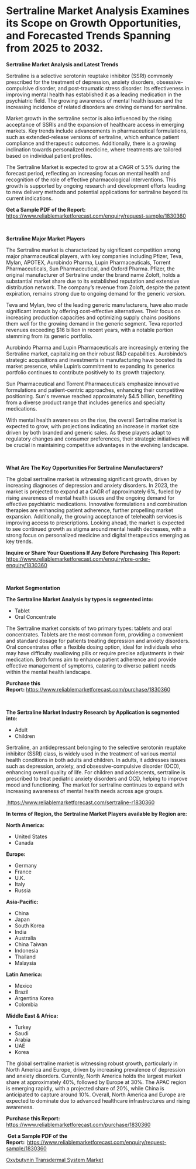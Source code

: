 <p><h1>Sertraline Market Analysis Examines its Scope on Growth Opportunities, and Forecasted Trends Spanning from 2025 to 2032.</h1></p><p><strong>Sertraline Market Analysis and Latest Trends</strong></p>
<p><p>Sertraline is a selective serotonin reuptake inhibitor (SSRI) commonly prescribed for the treatment of depression, anxiety disorders, obsessive-compulsive disorder, and post-traumatic stress disorder. Its effectiveness in improving mental health has established it as a leading medication in the psychiatric field. The growing awareness of mental health issues and the increasing incidence of related disorders are driving demand for sertraline. </p><p>Market growth in the sertraline sector is also influenced by the rising acceptance of SSRIs and the expansion of healthcare access in emerging markets. Key trends include advancements in pharmaceutical formulations, such as extended-release versions of sertraline, which enhance patient compliance and therapeutic outcomes. Additionally, there is a growing inclination towards personalized medicine, where treatments are tailored based on individual patient profiles. </p><p>The Sertraline Market is expected to grow at a CAGR of 5.5% during the forecast period, reflecting an increasing focus on mental health and recognition of the role of effective pharmacological interventions. This growth is supported by ongoing research and development efforts leading to new delivery methods and potential applications for sertraline beyond its current indications.</p></p>
<p><strong>Get a Sample PDF of the Report:&nbsp;</strong> <a href="https://www.reliablemarketforecast.com/enquiry/request-sample/1830360?utm_campaign=3053&utm_medium=2&utm_source=Github&utm_content=ia&utm_term=08032025&utm_id=sertraline">https://www.reliablemarketforecast.com/enquiry/request-sample/1830360</a></p>
<p>&nbsp;</p>
<p><strong>Sertraline Major Market Players</strong></p>
<p><p>The Sertraline market is characterized by significant competition among major pharmaceutical players, with key companies including Pfizer, Teva, Mylan, APOTEX, Aurobindo Pharma, Lupin Pharmaceuticals, Torrent Pharmaceuticals, Sun Pharmaceutical, and Oxford Pharma. Pfizer, the original manufacturer of Sertraline under the brand name Zoloft, holds a substantial market share due to its established reputation and extensive distribution network. The company’s revenue from Zoloft, despite the patent expiration, remains strong due to ongoing demand for the generic version.</p><p>Teva and Mylan, two of the leading generic manufacturers, have also made significant inroads by offering cost-effective alternatives. Their focus on increasing production capacities and optimizing supply chains positions them well for the growing demand in the generic segment. Teva reported revenues exceeding $16 billion in recent years, with a notable portion stemming from its generic portfolio.</p><p>Aurobindo Pharma and Lupin Pharmaceuticals are increasingly entering the Sertraline market, capitalizing on their robust R&D capabilities. Aurobindo’s strategic acquisitions and investments in manufacturing have boosted its market presence, while Lupin’s commitment to expanding its generics portfolio continues to contribute positively to its growth trajectory.</p><p>Sun Pharmaceutical and Torrent Pharmaceuticals emphasize innovative formulations and patient-centric approaches, enhancing their competitive positioning. Sun's revenue reached approximately $4.5 billion, benefiting from a diverse product range that includes generics and specialty medications.</p><p>With mental health awareness on the rise, the overall Sertraline market is expected to grow, with projections indicating an increase in market size driven by both branded and generic sales. As these players adapt to regulatory changes and consumer preferences, their strategic initiatives will be crucial in maintaining competitive advantages in the evolving landscape.</p></p>
<p>&nbsp;</p>
<p><strong>What Are The Key Opportunities For Sertraline Manufacturers?</strong></p>
<p><p>The global sertraline market is witnessing significant growth, driven by increasing diagnoses of depression and anxiety disorders. In 2023, the market is projected to expand at a CAGR of approximately 6%, fueled by rising awareness of mental health issues and the ongoing demand for effective psychiatric medications. Innovative formulations and combination therapies are enhancing patient adherence, further propelling market expansion. Additionally, the growing acceptance of telehealth services is improving access to prescriptions. Looking ahead, the market is expected to see continued growth as stigma around mental health decreases, with a strong focus on personalized medicine and digital therapeutics emerging as key trends.</p></p>
<p><strong>Inquire or Share Your Questions If Any Before Purchasing This Report:</strong> <a href="https://www.reliablemarketforecast.com/enquiry/pre-order-enquiry/1830360?utm_campaign=3053&utm_medium=2&utm_source=Github&utm_content=ia&utm_term=08032025&utm_id=sertraline">https://www.reliablemarketforecast.com/enquiry/pre-order-enquiry/1830360</a></p>
<p>&nbsp;</p>
<p><strong>Market Segmentation</strong></p>
<p><strong>The Sertraline Market Analysis by types is segmented into:</strong></p>
<p><ul><li>Tablet</li><li>Oral Concentrate</li></ul></p>
<p><p>The Sertraline market consists of two primary types: tablets and oral concentrates. Tablets are the most common form, providing a convenient and standard dosage for patients treating depression and anxiety disorders. Oral concentrates offer a flexible dosing option, ideal for individuals who may have difficulty swallowing pills or require precise adjustments in their medication. Both forms aim to enhance patient adherence and provide effective management of symptoms, catering to diverse patient needs within the mental health landscape.</p></p>
<p><strong>Purchase this Report:&nbsp;</strong><a href="https://www.reliablemarketforecast.com/purchase/1830360?utm_campaign=3053&utm_medium=2&utm_source=Github&utm_content=ia&utm_term=08032025&utm_id=sertraline">https://www.reliablemarketforecast.com/purchase/1830360</a></p>
<p>&nbsp;</p>
<p><strong>The Sertraline Market Industry Research by Application is segmented into:</strong></p>
<p><ul><li>Adult</li><li>Children</li></ul></p>
<p><p>Sertraline, an antidepressant belonging to the selective serotonin reuptake inhibitor (SSRI) class, is widely used in the treatment of various mental health conditions in both adults and children. In adults, it addresses issues such as depression, anxiety, and obsessive-compulsive disorder (OCD), enhancing overall quality of life. For children and adolescents, sertraline is prescribed to treat pediatric anxiety disorders and OCD, helping to improve mood and functioning. The market for sertraline continues to expand with increasing awareness of mental health needs across age groups.</p></p>
<p><a href="https://www.reliablemarketforecast.com/sertraline-r1830360?utm_campaign=3053&utm_medium=2&utm_source=Github&utm_content=ia&utm_term=08032025&utm_id=sertraline">&nbsp;https://www.reliablemarketforecast.com/sertraline-r1830360</a></p>
<p><strong>In terms of Region, the Sertraline Market Players available by Region are:</strong></p>
<p>
    <p> <strong> North America: </strong>
        <ul>
            <li>United States</li>
            <li>Canada</li>
        </ul>
        </p> 
    <p> <strong> Europe: </strong>
        <ul>
            <li>Germany</li>
            <li>France</li>
            <li>U.K.</li>
            <li>Italy</li>
            <li>Russia</li>
        </ul>
        </p> 
    <p> <strong> Asia-Pacific: </strong>
        <ul>
            <li>China</li>
            <li>Japan</li>
            <li>South Korea</li>
            <li>India</li>
            <li>Australia</li>
            <li>China Taiwan</li>
            <li>Indonesia</li>
            <li>Thailand</li>
            <li>Malaysia</li>
        </ul>
        </p> 
    <p> <strong> Latin America: </strong>
        <ul>
            <li>Mexico</li>
            <li>Brazil</li>
            <li>Argentina Korea</li>
            <li>Colombia</li>
        </ul>
        </p> 
    <p> <strong> Middle East & Africa: </strong>
        <ul>
            <li>Turkey</li>
            <li>Saudi</li>
            <li>Arabia</li>
            <li>UAE</li>
            <li>Korea</li>
        </ul>
    </p>
    </p>
<p><p>The global sertraline market is witnessing robust growth, particularly in North America and Europe, driven by increasing prevalence of depression and anxiety disorders. Currently, North America holds the largest market share at approximately 40%, followed by Europe at 30%. The APAC region is emerging rapidly, with a projected share of 20%, while China is anticipated to capture around 10%. Overall, North America and Europe are expected to dominate due to advanced healthcare infrastructures and rising awareness.</p></p>
<p><strong>Purchase this Report: </strong><a href="https://www.reliablemarketforecast.com/purchase/1830360?utm_campaign=3053&utm_medium=2&utm_source=Github&utm_content=ia&utm_term=08032025&utm_id=sertraline">https://www.reliablemarketforecast.com/purchase/1830360</a></p>
<p>&nbsp;<strong>Get a Sample PDF of the Report:&nbsp;&nbsp;</strong><a href="https://www.reliablemarketforecast.com/enquiry/request-sample/1830360?utm_campaign=3053&utm_medium=2&utm_source=Github&utm_content=ia&utm_term=08032025&utm_id=sertraline">https://www.reliablemarketforecast.com/enquiry/request-sample/1830360</a></p>
<p><strong></strong></p>
<p><p><a href="https://github.com/viipposahko25/Market-Research-Report-List-1/blob/main/oxybutynin-transdermal-system-market.md?utm_campaign=3053&utm_medium=2&utm_source=Github&utm_content=ia&utm_term=08032025&utm_id=sertraline">Oxybutynin Transdermal System Market</a></p></p>
